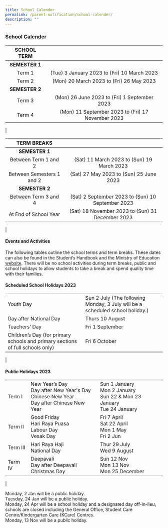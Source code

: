 ```yaml
---
title: School Calender
permalink: /parent-notification/school-calender/
description: ""
---
```

### **School Calender**

| SCHOOL TERM |  |
|:---:|:---:|
| **SEMESTER 1** |  |
| Term 1 | (Tue) 3 January 2023 to (Fri) 10 March 2023 |
| Term 2 | (Mon) 20 March 2023 to (Fri) 26 May 2023 |
| **SEMESTER 2** |  |
| Term 3 | (Mon) 26 June 2023 to (Fri) 1 September 2023 |
| Term 4 | (Mon) 11 September 2023 to (Fri) 17 November 2023 |
|

| TERM BREAKS |  |
|:---:|:---:|
| **SEMESTER 1** |  |
| Between Term 1 and 2 |  (Sat) 11 March 2023 to (Sun) 19 March 2023 |
| Between Semesters 1 and 2 |  (Sat) 27 May 2023 to (Sun) 25 June 2023 |
| **SEMESTER 2** |  |
| Between Term 3 and 4 |  (Sat) 2 September 2023 to (Sun) 10 September 2023 |
| At End of School Year |  (Sat) 18 November 2023 to (Sun) 31 December 2023 |
|

#### **Events and Activities**

The following tables outline the school terms and term breaks. These dates can also be found in the Student’s Handbook and the Ministry of Education [website](https://www.moe.gov.sg/news/press-releases/20221019-school-terms-and-holidays-for-2023). There will be no school activities during term breaks, public and school holidays to allow students to take a break and spend quality time with their families.

<!--[Events & Activities for Semester 1](/files/events%20and%20activities.pdf) -->

#### **Scheduled School Holidays 2023**

| | |
|---|---|
| Youth Day | Sun 2 July (The following Monday, 3 July will be a scheduled school holiday.) |
| Day after National Day | Thurs 10 August |
| Teachers’ Day | Fri 1 September |
| Children’s Day (for primary schools and primary sections of full schools only) | Fri 6 October |
|

#### **Public Holidays 2023**

|  |  |  |
|---|---|---|
| Term I | New Year’s Day<br>Day after New Year's Day<br>Chinese New Year<br> Day after Chinese New Year | Sun 1 January <br>Mon 2 January<br>Sun 22 & Mon 23 January <br>Tue 24 January |
| Term II | Good Friday<br>Hari Raya Puasa<br>Labour Day<br>Vesak Day | Fri 7 April <br>Sat 22 April<br> Mon 1 May <br>Fri 2 Jun|
| Term III | Hari Raya Haji<br>National Day | Thur 29 July<br>Wed 9 August |
| Term IV | Deepavali<br>Day after Deepavali<br>Christmas Day | Sun 12 Nov<br>Mon 13 Nov<br>Mon 25 December |
|



Monday, 2 Jan will be a public holiday.<br>
Tuesday, 24 Jan will be a public holiday.<br>
Monday, 24 Apr will be a school holiday and a designated day off-in-lieu, schools are closed including the General Office, Student Care Centre/Kindergarten Care (KCare) Centres.<br>
Monday, 13 Nov will be a public holiday.